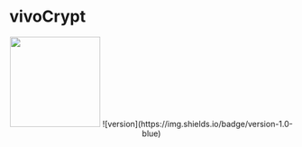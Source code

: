 # vivoCrypt
<p align="center">
    <img src="https://i.imgur.com/BWp5rUb.jpg" height="160">
    ![version](https://img.shields.io/badge/version-1.0-blue)
</p>

